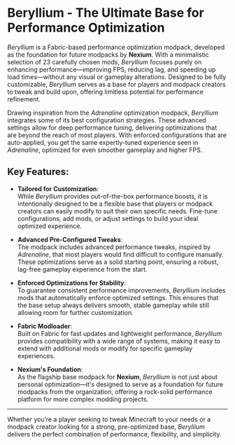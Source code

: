 # **Beryllium - The Ultimate Base for Performance Optimization**

*Beryllium* is a Fabric-based performance optimization modpack, developed as the foundation for future modpacks by **Nexium**. With a minimalistic selection of 23 carefully chosen mods, *Beryllium* focuses purely on enhancing performance—improving FPS, reducing lag, and speeding up load times—without any visual or gameplay alterations. Designed to be fully customizable, *Beryllium* serves as a base for players and modpack creators to tweak and build upon, offering limitless potential for performance refinement.

Drawing inspiration from the *Adrenaline* optimization modpack, *Beryllium* integrates some of its best configuration strategies. These advanced settings allow for deep performance tuning, delivering optimizations that are beyond the reach of most players. With enforced configurations that are auto-applied, you get the same expertly-tuned experience seen in *Adrenaline*, optimized for even smoother gameplay and higher FPS.

## **Key Features:**

- **Tailored for Customization**:  
  While *Beryllium* provides out-of-the-box performance boosts, it is intentionally designed to be a flexible base that players or modpack creators can easily modify to suit their own specific needs. Fine-tune configurations, add mods, or adjust settings to build your ideal optimized experience.

- **Advanced Pre-Configured Tweaks**:  
  The modpack includes advanced performance tweaks, inspired by *Adrenaline*, that most players would find difficult to configure manually. These optimizations serve as a solid starting point, ensuring a robust, lag-free gameplay experience from the start.

- **Enforced Optimizations for Stability**:  
  To guarantee consistent performance improvements, *Beryllium* includes mods that automatically enforce optimized settings. This ensures that the base setup always delivers smooth, stable gameplay while still allowing room for further customization.

- **Fabric Modloader**:  
  Built on Fabric for fast updates and lightweight performance, *Beryllium* provides compatibility with a wide range of systems, making it easy to extend with additional mods or modify for specific gameplay experiences.

- **Nexium's Foundation**:  
  As the flagship base modpack for **Nexium**, *Beryllium* is not just about personal optimization—it's designed to serve as a foundation for future modpacks from the organization, offering a rock-solid performance platform for more complex modding projects.

---

Whether you’re a player seeking to tweak Minecraft to your needs or a modpack creator looking for a strong, pre-optimized base, *Beryllium* delivers the perfect combination of performance, flexibility, and simplicity.
